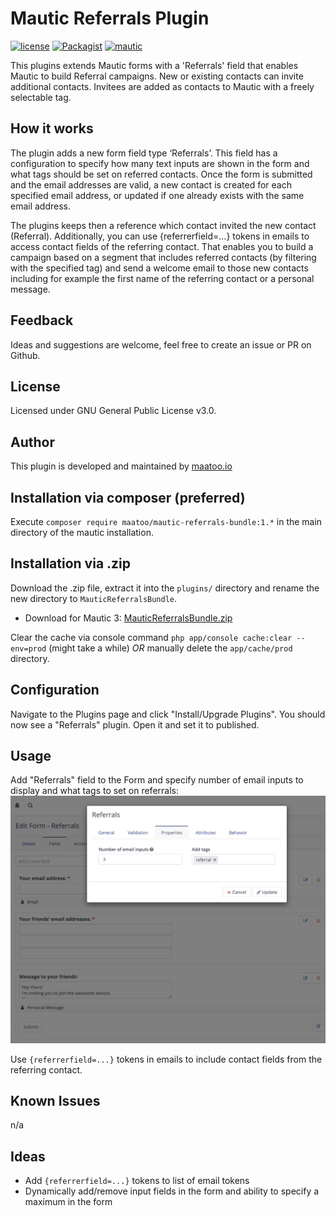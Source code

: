 # Mautic Referrals Plugin

[![license](https://img.shields.io/packagist/v/maatoo/mautic-referrals-bundle.svg)](https://packagist.org/packages/maatoo/mautic-referrals-bundle) 
[![Packagist](https://img.shields.io/packagist/l/maatoo/mautic-referrals-bundle.svg)](LICENSE)
[![mautic](https://img.shields.io/badge/mautic-3-blue.svg)](https://www.mautic.org/mixin/referrals/)

This plugins extends Mautic forms with a 'Referrals' field that enables Mautic to build Referral campaigns. New or existing contacts can invite additional contacts. Invitees are added as contacts to Mautic with a freely selectable tag.

## How it works
The plugin adds a new form field type ‘Referrals’. This field has a configuration to specify how many text inputs are shown in the form and what tags should be set on referred contacts.
Once the form is submitted and the email addresses are valid, a new contact is created for each specified email address, or updated if one already exists with the same email address.

The plugins keeps then a reference which contact invited the new contact (Referral). Additionally, you can use {referrerfield=...} tokens in emails to access contact fields of the referring contact. That enables you to build a campaign based on a segment that includes referred contacts (by filtering with the specified tag) and send a welcome email to those new contacts including for example the first name of the referring contact or a personal message.

## Feedback
Ideas and suggestions are welcome, feel free to create an issue or PR on Github.

## License
Licensed under GNU General Public License v3.0.

## Author
This plugin is developed and maintained by [maatoo.io](https://maatoo.io)

## Installation via composer (preferred)

Execute `composer require maatoo/mautic-referrals-bundle:1.*` in the main directory of the mautic installation.

## Installation via .zip
Download the .zip file, extract it into the `plugins/` directory and rename the new directory to `MauticReferralsBundle`.

* Download for Mautic 3: [MauticReferralsBundle.zip](https://github.com/maatoo-io/mauticreferralsbundle/archive/main.zip)

Clear the cache via console command `php app/console cache:clear --env=prod` (might take a while) *OR* manually delete the `app/cache/prod` directory.

## Configuration
Navigate to the Plugins page and click "Install/Upgrade Plugins". You should now see a "Referrals" plugin. Open it and set it to published.

## Usage
Add "Referrals" field to the Form and specify number of email inputs to display and what tags to set on referrals:
![mautic form](/doc/form_preview.png?raw=true "Mautic Form with Referrals")

Use `{referrerfield=...}` tokens in emails to include contact fields from the referring contact.

## Known Issues
n/a

## Ideas
- Add `{referrerfield=...}` tokens to list of email tokens
- Dynamically add/remove input fields in the form and ability to specify a maximum in the form